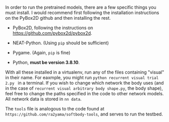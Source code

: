 In order to run the pretrained models, there are a few specific things you must install. I would recommend first following the installation instructions on the PyBox2D github and then installing the rest.

- PyBox2D, following the instructions on https://github.com/pybox2d/pybox2d.

- NEAT-Python. (Using `pip` should be sufficient)

- Pygame. (Again, `pip` is fine)

- Python, **must be version 3.8.10**.

With all these installed in a virtualenv, run any of the files containing "visual" in their name. For eaxmple, you might run `python recurrent visual trial 2.py ` in a terminal. If you wish to change which network the body uses (and in the case of `recurrent visual arbitrary body shape.py`, the body shape), feel free to change the paths specified in the code to other network models. All network data is stored in `nn data`.

The `tools` file is analogous to the code found at `https://github.com/ra2yama/softbody-tools`, and serves to run the testbed.

